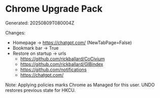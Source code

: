 <!-- status: stub; target: 150+ words -->
<!-- status: stub; target: 150+ words -->
<!-- status: stub; target: 150+ words -->
# Chrome Upgrade Pack

Generated: 20250809T080004Z

Changes:

- Homepage -> https://chatgpt.com/ (NewTabPage=False)
- Bookmark bar -> True
- Restore on startup -> urls
  - https://github.com/rickballard/CoCivium
  - https://github.com/rickballard/GIBindex
  - https://github.com/notifications
  - https://chatgpt.com/

Note: Applying policies marks Chrome as Managed for this user. UNDO restores previous state for HKCU.



